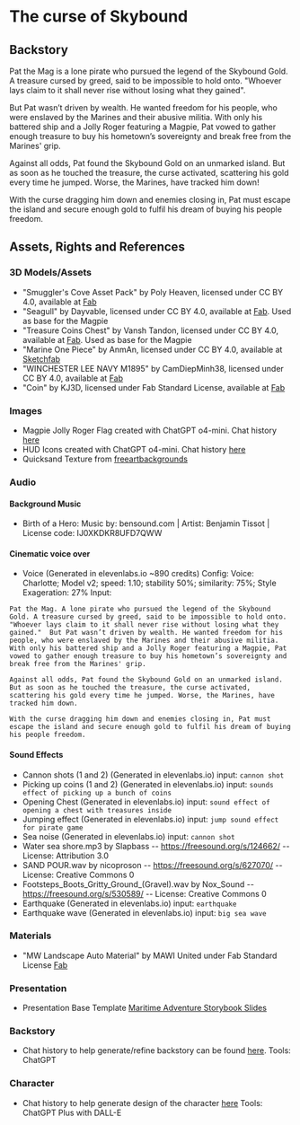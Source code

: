 # The curse of Skybound

## Backstory
Pat the Mag is a lone pirate who pursued the legend of the Skybound Gold. A treasure cursed by greed, said to be impossible to hold onto. "Whoever lays claim to it shall never rise without losing what they gained".

But Pat wasn’t driven by wealth. He wanted freedom for his people, who were enslaved by the Marines and their abusive militia. With only his battered ship and a Jolly Roger featuring a Magpie, Pat vowed to gather enough treasure to buy his hometown’s sovereignty and break free from the Marines' grip.

Against all odds, Pat found the Skybound Gold on an unmarked island. But as soon as he touched the treasure, the curse activated, scattering his gold every time he jumped. Worse, the Marines, have tracked him down!

With the curse dragging him down and enemies closing in, Pat must escape the island and secure enough gold to fulfil his dream of buying his people freedom.


## Assets, Rights and References


### 3D Models/Assets

- "Smuggler's Cove Asset Pack" by Poly Heaven,  licensed under CC BY 4.0, available at [Fab](https://www.fab.com/listings/a0935013-5959-47c2-97d9-75478ded0e6b)
- "Seagull" by Dayvable, licensed under CC BY 4.0, available at [Fab](https://www.fab.com/listings/abc1f128-3c92-4b6f-8a43-995aae174cdc). Used as base for the Magpie
- "Treasure Coins Chest" by Vansh Tandon, licensed under CC BY 4.0, available at [Fab](https://www.fab.com/listings/659550d8-ef5e-43f4-b195-755ff018b32d). Used as base for the Magpie
- "Marine One Piece" by AnmAn, licensed under CC BY 4.0, available at [Sketchfab](https://sketchfab.com/3d-models/marine-one-piece-399a29524fba49868bc5c9094cde030b)
- "WINCHESTER LEE NAVY M1895" by CamDiepMinh38, licensed under CC BY 4.0, available at [Fab](https://www.fab.com/listings/6774e3dc-7eca-4614-9de1-12a749f50822)
- "Coin" by KJ3D, licensed under Fab Standard License, available at [Fab](https://www.fab.com/listings/75608ef1-b22a-4349-b71c-9ae4a98571ae)

### Images

- Magpie Jolly Roger Flag created with ChatGPT o4-mini. Chat history [here](https://chatgpt.com/share/68111413-b51c-800c-8c5d-0c9fe22d96a7)
- HUD Icons created with ChatGPT o4-mini. Chat history [here](https://chatgpt.com/share/68029f0d-52d0-800c-91f7-f7376ed8bae8)
- Quicksand Texture from [freeartbackgrounds](https://freeartbackgrounds.com/?1203,desert-sand-texture)

### Audio

#### Background Music
- Birth of a Hero: Music by: bensound.com | Artist: Benjamin Tissot | License code: IJ0XKDKR8UFD7QWW

#### Cinematic voice over
- Voice (Generated in elevenlabs.io ~890 credits) 
Config: Voice: Charlotte; Model v2; speed: 1.10; stability 50%; similarity: 75%; Style Exageration: 27%
Input: 
```
Pat the Mag. A lone pirate who pursued the legend of the Skybound Gold. A treasure cursed by greed, said to be impossible to hold onto. "Whoever lays claim to it shall never rise without losing what they gained."  But Pat wasn’t driven by wealth. He wanted freedom for his people, who were enslaved by the Marines and their abusive militia. With only his battered ship and a Jolly Roger featuring a Magpie, Pat vowed to gather enough treasure to buy his hometown’s sovereignty and break free from the Marines' grip.

Against all odds, Pat found the Skybound Gold on an unmarked island. But as soon as he touched the treasure, the curse activated, scattering his gold every time he jumped. Worse, the Marines, have tracked him down.

With the curse dragging him down and enemies closing in, Pat must escape the island and secure enough gold to fulfil his dream of buying his people freedom.
```

#### Sound Effects
- Cannon shots (1 and 2) (Generated in elevenlabs.io) input: `cannon shot`
- Picking up coins (1 and 2) (Generated in elevenlabs.io) input: `sounds effect of picking up a bunch of coins`
- Opening Chest (Generated in elevenlabs.io) input: `sound effect of opening a chest with treasures inside`
- Jumping effect (Generated in elevenlabs.io) input: `jump sound effect for pirate game`
- Sea noise (Generated in elevenlabs.io) input: `cannon shot`
- Water sea shore.mp3 by Slapbass -- https://freesound.org/s/124662/ -- License: Attribution 3.0
- SAND POUR.wav by nicoproson -- https://freesound.org/s/627070/ -- License: Creative Commons 0 
- Footsteps_Boots_Gritty_Ground_(Gravel).wav by Nox_Sound -- https://freesound.org/s/530589/ -- License: Creative Commons 0
- Earthquake (Generated in elevenlabs.io) input: `earthquake`
- Earthquake wave (Generated in elevenlabs.io) input: `big sea wave`



### Materials
- "MW Landscape Auto Material" by MAWI United under Fab Standard License [Fab](https://www.fab.com/listings/6602874e-ef24-48c9-9055-a7ac07384696)

### Presentation
- Presentation Base Template [Maritime Adventure Storybook Slides](https://www.slidescarnival.com/template/maritime-adventure-storybook/59717)

### Backstory
- Chat history to help generate/refine backstory can be found [here](Docs/backstory-chat-ref.txt). Tools: ChatGPT

### Character
- Chat history to help generate design of the character [here](Docs/char-draw-ref.txt) Tools: ChatGPT Plus with DALL-E


